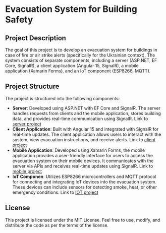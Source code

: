 # Evacuation System for Building Safety

## Project Description

The goal of this project is to develop an evacuation system for buildings in case of fire or air strike alerts (specifically for the Ukrainian context). The system consists of separate components, including a server (ASP.NET, EF Core, SignalR), a client application (Angular 15, SignalR), a mobile application (Xamarin Forms), and an IoT component (ESP8266, MQTT).

## Project Structure

The project is structured into the following components:
- **Server**: Developed using ASP.NET with EF Core and SignalR. The server handles requests from clients and the mobile application, stores building data, and provides real-time communication using SignalR. Link to [server project](https://github.com/AlexandrFirst/FireSaver/tree/main/FireSaverApi)
- **Client Application**: Built with Angular 15 and integrated with SignalR for real-time updates. The client application allows users to interact with the system, view evacuation instructions, and receive alerts. Link to [client project](https://github.com/AlexandrFirst/FireSaver/tree/main/FireSaverSPA)
- **Mobile Application**: Developed using Xamarin Forms, the mobile application provides a user-friendly interface for users to access the evacuation system on their mobile devices. It communicates with the server via APIs and receives real-time updates using SignalR. Link to [mobile project](https://github.com/AlexandrFirst/FireSaver/tree/main/FireSaverMobile/FireSaverMobile)
- **IoT Componen**: Utilizes ESP8266 microcontrollers and MQTT protocol for connecting and integrating IoT devices into the evacuation system. These devices can include sensors for detecting smoke, heat, or other emergency conditions. Link to [IOT project](https://github.com/AlexandrFirst/FireSaver/tree/main/FireSaverIoT)

## License
This project is licensed under the MIT License. Feel free to use, modify, and distribute the code as per the terms of the license.
